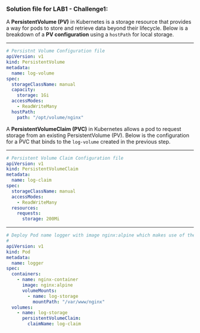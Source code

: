 ### Solution file for LAB1 - Challenge1:


A **PersistentVolume (PV)** in Kubernetes is a storage resource that provides a way for pods to store and retrieve data beyond their lifecycle. Below is a breakdown of a **PV configuration** using a `hostPath` for local storage.

---
```yaml
# Persistnt Volume Configuration file
apiVersion: v1
kind: PersistentVolume
metadata:
  name: log-volume
spec:
  storageClassName: manual
  capacity:
    storage: 1Gi
  accessModes:
    - ReadWriteMany
  hostPath:
    path: "/opt/volume/nginx"
```
A **PersistentVolumeClaim (PVC)** in Kubernetes allows a pod to request storage from an existing PersistentVolume (PV). Below is the configuration for a PVC that binds to the `log-volume` created in the previous step.

---

```yaml
# Persistent Volume Claim Configuration file
apiVersion: v1
kind: PersistentVolumeClaim
metadata:
  name: log-claim
spec:
  storageClassName: manual
  accessModes:
    - ReadWriteMany
  resources:
    requests:
      storage: 200Mi
```
---
```yaml
# Deploy Pod name logger with image nginx:alpine which makes use of the PV/PVC created in the previous steps
#
apiVersion: v1
kind: Pod
metadata:
  name: logger
spec:
  containers:
    - name: nginx-container
      image: nginx:alpine
      volumeMounts:
        - name: log-storage
          mountPath: "/var/www/nginx"
  volumes:
    - name: log-storage
      persistentVolumeClaim:
        claimName: log-claim
```